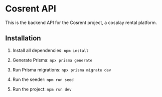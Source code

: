 # Cosrent API

This is the backend API for the Cosrent project, a cosplay rental platform.

## Installation

1. Install all dependencies:
    ```npm install```

2. Generate Prisma:
    ```npx prisma generate```

3. Run Prisma migrations:
    ```npx prisma migrate dev```

4. Run the seeder:
    ```npm run seed```

5. Run the project:
    ```npm run dev```
